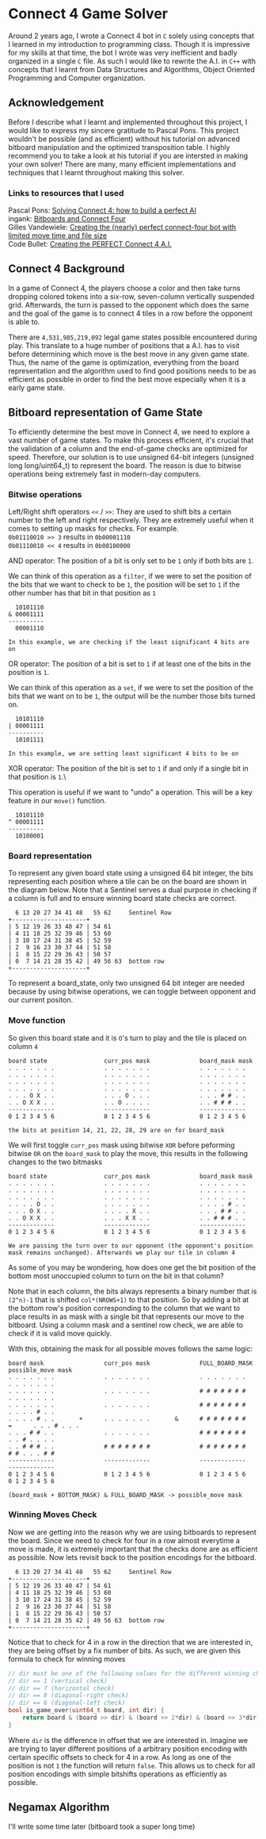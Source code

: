 # Connect 4 Game Solver
Around 2 years ago, I wrote a Connect 4 bot in `C` solely using concepts that I learned in my introduction to programming class. Though it is impressive for my skills at that time, the bot I wrote was very inefficient and badly organized in a single `C` file. As such I would like to rewrite the A.I. in `C++` with concepts that I learnt from Data Structures and Algorithms, Object Oriented Programming and Computer organization.

## Acknowledgement
Before I describe what I learnt and implemented throughout this project, I would like to express my sincere gratitude to Pascal Pons. This project wouldn't be possible (and as efficient) without his tutorial on advanced bitboard manipulation and the optimized transposition table. I highly recommend you to take a look at his tutorial if you are intersted in making your own solver! There are many, many efficient implementations and techniques that I learnt throughout making this solver.

### Links to resources that I used
Pascal Pons: [Solving Connect 4: how to build a perfect AI](http://blog.gamesolver.org/)\
ingank: [Bitboards and Connect Four](https://github.com/denkspuren/BitboardC4/blob/master/BitboardDesign.md)\
Gilles Vandewiele: [Creating the (nearly) perfect connect-four bot with limited move time and file size](https://towardsdatascience.com/creating-the-perfect-connect-four-ai-bot-c165115557b0)\
Code Bullet: [Creating the PERFECT Connect 4 A.I.](https://www.youtube.com/watch?v=XRVA5PMSKKE&t=664s&ab_channel=CodeBullet)

## Connect 4 Background
In a game of Connect 4, the players choose a color and then take turns dropping colored tokens into a six-row, seven-column vertically suspended grid. Afterwards, the turn is passed to the opponent which does the same and the goal of the game is to connect 4 tiles in a row before the opponent is able to. 

There are `4,531,985,219,092` legal game states possible encountered during play. This translate to a huge number of positions that a A.I. has to visit before determining which move is the best move in any given game state. Thus, the name of the game is optimization, everything from the board representation and the algorithm used to find good positions needs to be as efficient as possible in order to find the best move especially when it is a early game state. 

## Bitboard representation of Game State
To efficiently determine the best move in Connect 4, we need to explore a vast number of game states. To make this process efficient, it's crucial that the validation of a column and the end-of-game checks are optimized for speed. Therefore, our solution is to use unsigned 64-bit integers (unsigned long long/uint64_t) to represent the board. The reason is due to bitwise operations being extremely fast in modern-day computers.

### Bitwise operations
Left/Right shift operators `<<` / `>>`: They are used to shift bits a certain number to the left and right respectively. They are extremely useful when it comes to setting up masks for checks. For example.\
`0b01110010 >> 3` results in `0b00001110`\
`0b01110010 << 4` results in `0b00100000`

AND operator: The position of a bit is only set to be `1` only if both bits are `1`.

We can think of this operation as a `filter`, if we were to set the position of the bits that we want to check to be `1`, the position will be set to `1` if the other number has that bit in that position as `1`
```
  10101110
& 00001111
----------
  00001110

In this example, we are checking if the least significant 4 bits are on
```
OR operator: The position of a bit is set to `1` if at least one of the bits in the position is `1`.

We can think of this operation as a `set`, if we were to set the position of the bits that we want on to be `1`, the output will be the number those bits turned on.
```
  10101110
| 00001111
----------
  10101111

In this example, we are setting least significant 4 bits to be on
```
XOR operator: The position of the bit is set to `1` if and only if a single bit in that position is `1`.\

This operation is useful if we want to "undo" a operation. This will be a key feature in our `move()` function.
```
  10101110
^ 00001111
----------
  10100001
```
### Board representation
To represent any given board state using a unsigned 64 bit integer, the bits representing each position where a tile can be on the board are shown in the diagram below. Note that a Sentinel serves a dual purpose in checking if a column is full and to ensure winning board state checks are correct.
```
  6 13 20 27 34 41 48   55 62     Sentinel Row
+---------------------+ 
| 5 12 19 26 33 40 47 | 54 61      
| 4 11 18 25 32 39 46 | 53 60
| 3 10 17 24 31 38 45 | 52 59
| 2  9 16 23 30 37 44 | 51 58
| 1  8 15 22 29 36 43 | 50 57
| 0  7 14 21 28 35 42 | 49 56 63  bottom row
+---------------------+
```
To represent a board_state, only two unsigned 64 bit integer are needed because by using bitwise operations, we can toggle between opponent and our current positon.

### Move function
So given this board state and it is `O`'s turn to play and the tile is placed on column `4`
```
board state                curr_pos mask              board_mask mask
. . . . . . .              . . . . . . .              . . . . . . .
. . . . . . .              . . . . . . .              . . . . . . .
. . . . . . .              . . . . . . .              . . . . . . .
. . . . . . .              . . . . . . .              . . . . . . .
. . . O X . .              . . . O . . .              . . . # # . .
. . O X X . .              . . O . . . .              . . # # # . .
-------------              -------------              -------------
0 1 2 3 4 5 6              0 1 2 3 4 5 6              0 1 2 3 4 5 6

the bits at position 14, 21, 22, 28, 29 are on for board_mask 
```
We will first toggle `curr_pos` mask using bitwise `XOR` before peforming bitwise `OR` on the `board_mask` to play the move, this results in the following changes to the two bitmasks
```
board state                curr_pos mask              board_mask mask
. . . . . . .              . . . . . . .              . . . . . . .
. . . . . . .              . . . . . . .              . . . . . . .
. . . . . . .              . . . . . . .              . . . . . . .
. . . . O . .              . . . . . . .              . . . . # . .
. . . O X . .              . . . . X . .              . . . # # . .
. . O X X . .              . . . X X . .              . . # # # . .
-------------              -------------              -------------
0 1 2 3 4 5 6              0 1 2 3 4 5 6              0 1 2 3 4 5 6

We are passing the turn over to our opponent (the opponent's position mask remains unchanged). Afterwards we play our tile in column 4
```
As some of you may be wondering, how does one get the bit position of the bottom most unoccupied column to turn on the bit in that column? 

Note that in each column, the bits always represents a binary number that is `(2^n)-1` that is shifted `col*(NROWS+1)` to that position. So by adding a bit at the bottom row's position corresponding to the column that we want to place results in as mask with a single bit that represents our move to the bitboard. Using a column mask and a sentinel row check, we are able to check if it is valid move quickly.

With this, obtaining the mask for all possible moves follows the same logic:
```
board mask                 curr_pos mask              FULL_BOARD_MASK            possible_move mask
. . . . . . .              . . . . . . .              . . . . . . .              . . . . . . .
. . . . . . .              . . . . . . .              # # # # # # #              . . . . . . .
. . . . . . .              . . . . . . .              # # # # # # #              . . . . # . .
. . . . # . .       +      . . . . . . .       &      # # # # # # #       =      . . . # . . .
. . . # # . .              . . . . . . .              # # # # # # #              . . # . . . .
. . # # # . .              # # # # # # #              # # # # # # #              # # . . . # #
-------------              -------------              -------------              -------------
0 1 2 3 4 5 6              0 1 2 3 4 5 6              0 1 2 3 4 5 6              0 1 2 3 4 5 6

(board_mask + BOTTOM_MASK) & FULL_BOARD_MASK -> possible_move mask
```
### Winning Moves Check
Now we are getting into the reason why we are using bitboards to represent the board. Since we need to check for four in a row almost everytime a move is made, it is extremely important that the checks done are as efficient as possible. Now lets revisit back to the position encodings for the bitboard.
```
  6 13 20 27 34 41 48   55 62     Sentinel Row
+---------------------+ 
| 5 12 19 26 33 40 47 | 54 61      
| 4 11 18 25 32 39 46 | 53 60
| 3 10 17 24 31 38 45 | 52 59
| 2  9 16 23 30 37 44 | 51 58
| 1  8 15 22 29 36 43 | 50 57
| 0  7 14 21 28 35 42 | 49 56 63  bottom row
+---------------------+
```
Notice that to check for 4 in a row in the direction that we are interested in, they are being offset by a fix number of bits. As such, we are given this formula to check for winning moves 
```cpp
// dir must be one of the following values for the different winning checks
// dir == 1 (vertical check)
// dir == 7 (horizontal check)
// dir == 8 (diagonal-right check)
// dir == 6 (diagonal-left check)
bool is_game_over(uint64_t board, int dir) {
    return board & (board >> dir) & (board >> 2*dir) & (board >> 3*dir)
}
```
Where `dir` is the difference in offset that we are interested in. Imagine we are trying to layer different positions of a arbitrary position encoding with certain specific offsets to check for 4 in a row. As long as one of the position is not `1` the function will return `false`. This allows us to check for all position encodings with simple bitshifts operations as efficiently as possible.

## Negamax Algorithm
I'll write some time later (bitboard took a super long time)
